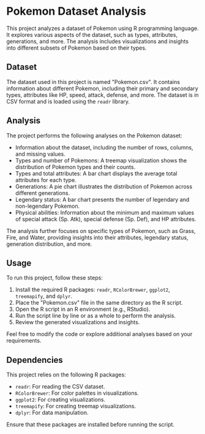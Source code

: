 # Pokemon Dataset Analysis

This project analyzes a dataset of Pokemon using R programming language. It explores various aspects of the dataset, such as types, attributes, generations, and more. The analysis includes visualizations and insights into different subsets of Pokemon based on their types.

## Dataset

The dataset used in this project is named "Pokemon.csv". It contains information about different Pokemon, including their primary and secondary types, attributes like HP, speed, attack, defense, and more. The dataset is in CSV format and is loaded using the `readr` library.

## Analysis

The project performs the following analyses on the Pokemon dataset:

- Information about the dataset, including the number of rows, columns, and missing values.
- Types and number of Pokemons: A treemap visualization shows the distribution of Pokemon types and their counts.
- Types and total attributes: A bar chart displays the average total attributes for each type.
- Generations: A pie chart illustrates the distribution of Pokemon across different generations.
- Legendary status: A bar chart presents the number of legendary and non-legendary Pokemon.
- Physical abilities: Information about the minimum and maximum values of special attack (Sp. Atk), special defense (Sp. Def), and HP attributes.

The analysis further focuses on specific types of Pokemon, such as Grass, Fire, and Water, providing insights into their attributes, legendary status, generation distribution, and more.

## Usage

To run this project, follow these steps:

1. Install the required R packages: `readr`, `RColorBrewer`, `ggplot2`, `treemapify`, and `dplyr`.
2. Place the "Pokemon.csv" file in the same directory as the R script.
3. Open the R script in an R environment (e.g., RStudio).
4. Run the script line by line or as a whole to perform the analysis.
5. Review the generated visualizations and insights.

Feel free to modify the code or explore additional analyses based on your requirements.

## Dependencies

This project relies on the following R packages:

- `readr`: For reading the CSV dataset.
- `RColorBrewer`: For color palettes in visualizations.
- `ggplot2`: For creating visualizations.
- `treemapify`: For creating treemap visualizations.
- `dplyr`: For data manipulation.

Ensure that these packages are installed before running the script.
